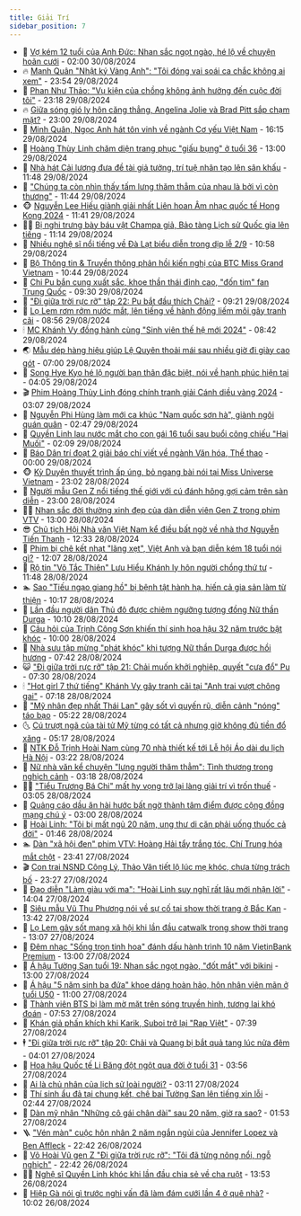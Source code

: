```yaml
---
title: Giải Trí
sidebar_position: 7
---
```


<!-- dantri-giai-tri:START -->
- 🤩 [Vợ kém 12 tuổi của Anh Đức: Nhan sắc ngọt ngào, hé lộ về chuyện hoãn cưới](https://dantri.com.vn/giai-tri/vo-kem-12-tuoi-cua-anh-duc-nhan-sac-ngot-ngao-he-lo-ve-chuyen-hoan-cuoi-20240827061855349.htm) - 02:00 30/08/2024
- 🔥 [Mạnh Quân &quot;Nhật ký Vàng Anh&quot;: &quot;Tôi đóng vai soái ca chắc không ai xem&quot;](https://dantri.com.vn/giai-tri/manh-quan-nhat-ky-vang-anh-toi-dong-vai-soai-ca-chac-khong-ai-xem-20240830040213351.htm) - 23:54 29/08/2024
- 🚀 [Phan Như Thảo: &quot;Vụ kiện của chồng không ảnh hưởng đến cuộc đời tôi&quot;](https://dantri.com.vn/giai-tri/phan-nhu-thao-vu-kien-cua-chong-khong-anh-huong-den-cuoc-doi-toi-20240829154206362.htm) - 23:18 29/08/2024
- 🔥 [Giữa sóng gió ly hôn căng thẳng, Angelina Jolie và Brad Pitt sắp chạm mặt?](https://dantri.com.vn/giai-tri/giua-song-gio-ly-hon-cang-thang-angelina-jolie-va-brad-pitt-sap-cham-mat-20240829114924328.htm) - 23:00 29/08/2024
- 🌈 [Minh Quân, Ngọc Anh hát tôn vinh về ngành Cơ yếu Việt Nam](https://dantri.com.vn/giai-tri/minh-quan-ngoc-anh-hat-ton-vinh-ve-nganh-co-yeu-viet-nam-20240829210328329.htm) - 16:15 29/08/2024
- 📝 [Hoàng Thùy Linh chăm diện trang phục &quot;giấu bụng&quot; ở tuổi 36](https://dantri.com.vn/giai-tri/hoang-thuy-linh-cham-dien-trang-phuc-giau-bung-o-tuoi-36-20240826161606719.htm) - 13:00 29/08/2024
- 💪 [Nhà hát Cải lương đưa đề tài giả tưởng, trí tuệ nhân tạo lên sân khấu](https://dantri.com.vn/giai-tri/nha-hat-cai-luong-dua-de-tai-gia-tuong-tri-tue-nhan-tao-len-san-khau-20240829121405166.htm) - 11:48 29/08/2024
- 🤡 [&quot;Chúng ta còn nhìn thấy tấm lưng thăm thẳm của nhau là bởi vì còn thương&quot;](https://dantri.com.vn/giai-tri/chung-ta-con-nhin-thay-tam-lung-tham-tham-cua-nhau-la-boi-vi-con-thuong-20240828232438831.htm) - 11:44 29/08/2024
- 🐵 [Nguyễn Lee Hiếu giành giải nhất Liên hoan Âm nhạc quốc tế Hong Kong 2024](https://dantri.com.vn/giai-tri/nguyen-lee-hieu-gianh-giai-nhat-lien-hoan-am-nhac-quoc-te-hong-kong-2024-20240829162052272.htm) - 11:41 29/08/2024
- 🧑‍🏫 [Bị nghi trưng bày báu vật Champa giả, Bảo tàng Lịch sử Quốc gia lên tiếng](https://dantri.com.vn/giai-tri/bi-nghi-trung-bay-bau-vat-champa-gia-bao-tang-lich-su-quoc-gia-len-tieng-20240829164712180.htm) - 11:14 29/08/2024
- 💂 [Nhiều nghệ sĩ nổi tiếng về Đà Lạt biểu diễn trong dịp lễ 2/9](https://dantri.com.vn/giai-tri/nhieu-nghe-si-noi-tieng-ve-da-lat-bieu-dien-trong-dip-le-29-20240829170811972.htm) - 10:58 29/08/2024
- 🤠 [Bộ Thông tin &amp; Truyền thông phản hồi kiến nghị của BTC Miss Grand Vietnam](https://dantri.com.vn/giai-tri/bo-thong-tin-truyen-thong-phan-hoi-kien-nghi-cua-btc-miss-grand-vietnam-20240829171124296.htm) - 10:44 29/08/2024
- 🫶 [Chi Pu bắn cung xuất sắc, khoe thần thái đỉnh cao, &quot;đốn tim&quot; fan Trung Quốc](https://dantri.com.vn/giai-tri/chi-pu-ban-cung-xuat-sac-khoe-than-thai-dinh-cao-don-tim-fan-trung-quoc-20240829161910032.htm) - 09:30 29/08/2024
- 🦏 [&quot;Đi giữa trời rực rỡ&quot; tập 22: Pu bắt đầu thích Chải?](https://dantri.com.vn/giai-tri/di-giua-troi-ruc-ro-tap-22-pu-bat-dau-thich-chai-20240829161032138.htm) - 09:21 29/08/2024
- 🧰 [Lọ Lem rơm rớm nước mắt, lên tiếng về hành động liếm môi gây tranh cãi](https://dantri.com.vn/giai-tri/lo-lem-rom-rom-nuoc-mat-len-tieng-ve-hanh-dong-liem-moi-gay-tranh-cai-20240829142851601.htm) - 08:56 29/08/2024
- 🕯 [MC Khánh Vy đồng hành cùng &quot;Sinh viên thế hệ mới 2024&quot;](https://dantri.com.vn/giai-tri/mc-khanh-vy-dong-hanh-cung-sinh-vien-the-he-moi-2024-20240829140707548.htm) - 08:42 29/08/2024
- 🌏 [Mẫu dép hàng hiệu giúp Lệ Quyên thoải mái sau nhiều giờ đi giày cao gót](https://dantri.com.vn/giai-tri/mau-dep-hang-hieu-giup-le-quyen-thoai-mai-sau-nhieu-gio-di-giay-cao-got-20240815114952866.htm) - 07:00 29/08/2024
- 🌈 [Song Hye Kyo hé lộ người bạn thân đặc biệt, nói về hạnh phúc hiện tại](https://dantri.com.vn/giai-tri/song-hye-kyo-he-lo-nguoi-ban-than-dac-biet-noi-ve-hanh-phuc-hien-tai-20240829101000730.htm) - 04:05 29/08/2024
- 🎬 [Phim Hoàng Thùy Linh đóng chính tranh giải Cánh diều vàng 2024](https://dantri.com.vn/giai-tri/phim-hoang-thuy-linh-dong-chinh-tranh-giai-canh-dieu-vang-2024-20240829074449772.htm) - 03:07 29/08/2024
- 👀 [Nguyễn Phi Hùng làm mới ca khúc &quot;Nam quốc sơn hà&quot;, giành ngôi quán quân](https://dantri.com.vn/giai-tri/nguyen-phi-hung-lam-moi-ca-khuc-nam-quoc-son-ha-gianh-ngoi-quan-quan-20240829002003253.htm) - 02:47 29/08/2024
- 🧰 [Quyền Linh lau nước mắt cho con gái 16 tuổi sau buổi công chiếu &quot;Hai Muối&quot;](https://dantri.com.vn/giai-tri/quyen-linh-lau-nuoc-mat-cho-con-gai-16-tuoi-sau-buoi-cong-chieu-hai-muoi-20240829062622766.htm) - 02:09 29/08/2024
- 🧰 [Báo Dân trí đoạt 2 giải báo chí viết về ngành Văn hóa, Thể thao](https://dantri.com.vn/giai-tri/bao-dan-tri-doat-2-giai-bao-chi-viet-ve-nganh-van-hoa-the-thao-20240829012039626.htm) - 00:00 29/08/2024
- 🐵 [Kỳ Duyên thuyết trình ấp úng, bỏ ngang bài nói tại Miss Universe Vietnam](https://dantri.com.vn/giai-tri/ky-duyen-thuyet-trinh-ap-ung-bo-ngang-bai-noi-tai-miss-universe-vietnam-20240829024120750.htm) - 23:02 28/08/2024
- 🐘 [Người mẫu Gen Z nổi tiếng thế giới với cú đánh hông gợi cảm trên sàn diễn](https://dantri.com.vn/giai-tri/nguoi-mau-gen-z-noi-tieng-the-gioi-voi-cu-danh-hong-goi-cam-tren-san-dien-20240810132727913.htm) - 23:00 28/08/2024
- 🧑‍💻 [Nhan sắc đời thường xinh đẹp của dàn diễn viên Gen Z trong phim VTV](https://dantri.com.vn/giai-tri/nhan-sac-doi-thuong-xinh-dep-cua-dan-dien-vien-gen-z-trong-phim-vtv-20240822184541031.htm) - 13:00 28/08/2024
- 😎 [Chủ tịch Hội Nhà văn Việt Nam kể điều bất ngờ về nhà thơ Nguyễn Tiến Thanh](https://dantri.com.vn/giai-tri/chu-tich-hoi-nha-van-viet-nam-ke-dieu-bat-ngo-ve-nha-tho-nguyen-tien-thanh-20240828164936225.htm) - 12:33 28/08/2024
- 🧰 [Phim bị chê kết nhạt &quot;lãng xẹt&quot;, Việt Anh và bạn diễn kém 18 tuổi nói gì?](https://dantri.com.vn/giai-tri/phim-bi-che-ket-nhat-lang-xet-viet-anh-va-ban-dien-kem-18-tuoi-noi-gi-20240828185420994.htm) - 12:07 28/08/2024
- 🧰 [Rộ tin &quot;Võ Tắc Thiên&quot; Lưu Hiểu Khánh ly hôn người chồng thứ tư](https://dantri.com.vn/giai-tri/ro-tin-vo-tac-thien-luu-hieu-khanh-ly-hon-nguoi-chong-thu-tu-20240828174635138.htm) - 11:48 28/08/2024
- 🏊 [Sao &quot;Tiếu ngạo giang hồ&quot; bị bệnh tật hành hạ, hiến cả gia sản làm từ thiện](https://dantri.com.vn/giai-tri/sao-tieu-ngao-giang-ho-bi-benh-tat-hanh-ha-hien-ca-gia-san-lam-tu-thien-20240828133431585.htm) - 10:17 28/08/2024
- 🌋 [Lần đầu người dân Thủ đô được chiêm ngưỡng tượng đồng Nữ thần Durga](https://dantri.com.vn/giai-tri/lan-dau-nguoi-dan-thu-do-duoc-chiem-nguong-tuong-dong-nu-than-durga-20240828134935014.htm) - 10:10 28/08/2024
- 🔭 [Câu hỏi của Trịnh Công Sơn khiến thí sinh hoa hậu 32 năm trước bật khóc](https://dantri.com.vn/giai-tri/cau-hoi-cua-trinh-cong-son-khien-thi-sinh-hoa-hau-32-nam-truoc-bat-khoc-20240828093232982.htm) - 10:00 28/08/2024
- 📝 [Nhà sưu tập mừng &quot;phát khóc&quot; khi tượng Nữ thần Durga được hồi hương](https://dantri.com.vn/giai-tri/nha-suu-tap-mung-phat-khoc-khi-tuong-nu-than-durga-duoc-hoi-huong-20240828141843612.htm) - 07:42 28/08/2024
- 😺 [&quot;Đi giữa trời rực rỡ&quot; tập 21: Chải muốn khởi nghiệp, quyết &quot;cưa đổ&quot; Pu](https://dantri.com.vn/giai-tri/di-giua-troi-ruc-ro-tap-21-chai-muon-khoi-nghiep-quyet-cua-do-pu-20240828125651473.htm) - 07:30 28/08/2024
- 🕯 [&quot;Hot girl 7 thứ tiếng&quot; Khánh Vy gây tranh cãi tại &quot;Anh trai vượt chông gai&quot;](https://dantri.com.vn/giai-tri/hot-girl-7-thu-tieng-khanh-vy-gay-tranh-cai-tai-anh-trai-vuot-chong-gai-20240828124456528.htm) - 07:18 28/08/2024
- 🦄 [&quot;Mỹ nhân đẹp nhất Thái Lan&quot; gây sốt vì quyến rũ, diễn cảnh &quot;nóng&quot; táo bạo](https://dantri.com.vn/giai-tri/my-nhan-dep-nhat-thai-lan-gay-sot-vi-quyen-ru-dien-canh-nong-tao-bao-20240828103756902.htm) - 05:22 28/08/2024
- 🌜 [Cú trượt ngã của tài tử Mỹ từng có tất cả nhưng giờ không đủ tiền đổ xăng](https://dantri.com.vn/giai-tri/cu-truot-nga-cua-tai-tu-my-tung-co-tat-ca-nhung-gio-khong-du-tien-do-xang-20240828113022187.htm) - 05:17 28/08/2024
- 👹 [NTK Đỗ Trịnh Hoài Nam cùng 70 nhà thiết kế tới Lễ hội Áo dài du lịch Hà Nội](https://dantri.com.vn/giai-tri/ntk-do-trinh-hoai-nam-cung-70-nha-thiet-ke-toi-le-hoi-ao-dai-du-lich-ha-noi-20240827222600199.htm) - 03:22 28/08/2024
- 🚀 [Nữ nhà văn kể chuyện &quot;lưng người thăm thẳm&quot;: Tình thương trong nghịch cảnh](https://dantri.com.vn/giai-tri/nu-nha-van-ke-chuyen-lung-nguoi-tham-tham-tinh-thuong-trong-nghich-canh-20240827231315798.htm) - 03:18 28/08/2024
- 🧑‍💻 [&quot;Tiểu Trương Bá Chi&quot; mất hy vọng trở lại làng giải trí vì trốn thuế](https://dantri.com.vn/giai-tri/tieu-truong-ba-chi-mat-hy-vong-tro-lai-lang-giai-tri-vi-tron-thue-20240828094611153.htm) - 03:05 28/08/2024
- 🦩 [Quảng cáo dầu ăn hài hước bất ngờ thành tâm điểm được cộng đồng mạng chú ý](https://dantri.com.vn/giai-tri/quang-cao-dau-an-hai-huoc-bat-ngo-thanh-tam-diem-duoc-cong-dong-mang-chu-y-20240826220622735.htm) - 03:00 28/08/2024
- 💫 [Hoài Linh: &quot;Tôi bị mất ngủ 20 năm, ung thư di căn phải uống thuốc cả đời&quot;](https://dantri.com.vn/giai-tri/hoai-linh-toi-bi-mat-ngu-20-nam-ung-thu-di-can-phai-uong-thuoc-ca-doi-20240828083410949.htm) - 01:46 28/08/2024
- 🏊 [Dàn &quot;xã hội đen&quot; phim VTV: Hoàng Hải tẩy trắng tóc, Chí Trung hóa mắt chột](https://dantri.com.vn/giai-tri/dan-xa-hoi-den-phim-vtv-hoang-hai-tay-trang-toc-chi-trung-hoa-mat-chot-20240827203821655.htm) - 23:41 27/08/2024
- 🎬 [Con trai NSND Công Lý, Thảo Vân tiết lộ lúc mẹ khóc, chưa từng trách bố](https://dantri.com.vn/giai-tri/con-trai-nsnd-cong-ly-thao-van-tiet-lo-luc-me-khoc-chua-tung-trach-bo-20240827200614682.htm) - 23:27 27/08/2024
- 💃 [Đạo diễn &quot;Làm giàu với ma&quot;: &quot;Hoài Linh suy nghĩ rất lâu mới nhận lời&quot;](https://dantri.com.vn/giai-tri/dao-dien-lam-giau-voi-ma-hoai-linh-suy-nghi-rat-lau-moi-nhan-loi-20240827181116802.htm) - 14:04 27/08/2024
- 🌊 [Siêu mẫu Vũ Thu Phương nói về sự cố tại show thời trang ở Bắc Kạn](https://dantri.com.vn/giai-tri/sieu-mau-vu-thu-phuong-noi-ve-su-co-tai-show-thoi-trang-o-bac-kan-20240827204213813.htm) - 13:42 27/08/2024
- 🧰 [Lọ Lem gây sốt mạng xã hội khi lần đầu catwalk trong show thời trang](https://dantri.com.vn/giai-tri/lo-lem-gay-sot-mang-xa-hoi-khi-lan-dau-catwalk-trong-show-thoi-trang-20240827190954437.htm) - 13:07 27/08/2024
- 🦣 [Đêm nhạc &quot;Sống trọn tinh hoa&quot; đánh dấu hành trình 10 năm VietinBank Premium](https://dantri.com.vn/giai-tri/dem-nhac-song-tron-tinh-hoa-danh-dau-hanh-trinh-10-nam-vietinbank-premium-20240827164441282.htm) - 13:00 27/08/2024
- 🥷 [Á hậu Tường San tuổi 19: Nhan sắc ngọt ngào, &quot;đốt mắt&quot; với bikini](https://dantri.com.vn/giai-tri/a-hau-tuong-san-tuoi-19-nhan-sac-ngot-ngao-dot-mat-voi-bikini-20240827195945344.htm) - 13:00 27/08/2024
- 🦏 [Á hậu &quot;5 năm sinh ba đứa&quot; khoe dáng hoàn hảo, hôn nhân viên mãn ở tuổi U50](https://dantri.com.vn/giai-tri/a-hau-5-nam-sinh-ba-dua-khoe-dang-hoan-hao-hon-nhan-vien-man-o-tuoi-u50-20240826121125867.htm) - 11:00 27/08/2024
- 🫶 [Thành viên BTS bị làm mờ mặt trên sóng truyền hình, tương lai khó đoán](https://dantri.com.vn/giai-tri/thanh-vien-bts-bi-lam-mo-mat-tren-song-truyen-hinh-tuong-lai-kho-doan-20240827112449456.htm) - 07:53 27/08/2024
- 💼 [Khán giả phấn khích khi Karik, Suboi trở lại &quot;Rap Việt&quot;](https://dantri.com.vn/giai-tri/khan-gia-phan-khich-khi-karik-suboi-tro-lai-rap-viet-20240827141304644.htm) - 07:39 27/08/2024
- 🕴 [&quot;Đi giữa trời rực rỡ&quot; tập 20: Chải và Quang bị bắt quả tang lúc nửa đêm](https://dantri.com.vn/giai-tri/di-giua-troi-ruc-ro-tap-20-chai-va-quang-bi-bat-qua-tang-luc-nua-dem-20240827104136276.htm) - 04:01 27/08/2024
- 🐲 [Hoa hậu Quốc tế Li Băng đột ngột qua đời ở tuổi 31](https://dantri.com.vn/giai-tri/hoa-hau-quoc-te-li-bang-dot-ngot-qua-doi-o-tuoi-31-20240827103513227.htm) - 03:56 27/08/2024
- 🐘 [Ai là chủ nhân của lịch sử loài người?](https://dantri.com.vn/giai-tri/ai-la-chu-nhan-cua-lich-su-loai-nguoi-20240827001902427.htm) - 03:11 27/08/2024
- 🤭 [Thí sinh ẩu đả tại chung kết, chê bai Tường San lên tiếng xin lỗi](https://dantri.com.vn/giai-tri/thi-sinh-au-da-tai-chung-ket-che-bai-tuong-san-len-tieng-xin-loi-20240827093325166.htm) - 02:44 27/08/2024
- 💯 [Dàn mỹ nhân &quot;Những cô gái chân dài&quot; sau 20 năm, giờ ra sao?](https://dantri.com.vn/giai-tri/dan-my-nhan-nhung-co-gai-chan-dai-sau-20-nam-gio-ra-sao-20240826074255379.htm) - 01:53 27/08/2024
- 🪜 [&quot;Vén màn&quot; cuộc hôn nhân 2 năm ngắn ngủi của Jennifer Lopez và Ben Affleck](https://dantri.com.vn/giai-tri/ven-man-cuoc-hon-nhan-2-nam-ngan-ngui-cua-jennifer-lopez-va-ben-affleck-20240826112950456.htm) - 22:42 26/08/2024
- 👹 [Võ Hoài Vũ gen Z &quot;Đi giữa trời rực rỡ&quot;: &quot;Tôi đã từng nông nổi, ngỗ nghịch&quot;](https://dantri.com.vn/giai-tri/vo-hoai-vu-gen-z-di-giua-troi-ruc-ro-toi-da-tung-nong-noi-ngo-nghich-20240826155106612.htm) - 22:42 26/08/2024
- 🧑‍🏫 [Nghệ sĩ Quyền Linh khóc khi lần đầu chia sẻ về cha ruột](https://dantri.com.vn/giai-tri/nghe-si-quyen-linh-khoc-khi-lan-dau-chia-se-ve-cha-ruot-20240826205323353.htm) - 13:53 26/08/2024
- 🐘 [Hiệp Gà nói gì trước nghi vấn đã làm đám cưới lần 4 ở quê nhà?](https://dantri.com.vn/giai-tri/hiep-ga-noi-gi-truoc-nghi-van-da-lam-dam-cuoi-lan-4-o-que-nha-20240826165416136.htm) - 10:02 26/08/2024<!-- dantri-giai-tri:END -->
